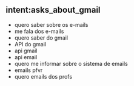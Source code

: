 ## intent:asks_about_gmail
- quero saber sobre os e-mails
- me fala dos e-mails
- quero saber do gmail
- API do gmail
- api gmail
- api email
- quero me informar sobre o sistema de emails
- emails pfvr
- quero emails dos profs